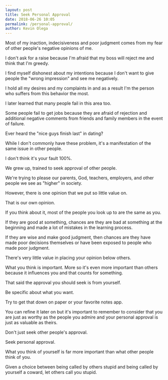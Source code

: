 ```yaml
--- 
layout: post 
title: Seek Personal Approval
date: 2018-06-26 10:05
permalink: /personal-approval/ 
author: Kevin Olega 
--- 
```

Most of my inaction, indecisiveness and poor judgment comes from my fear of other people's negative opinions of me.

I don't ask for a raise because I'm afraid that my boss will reject me and think that I'm greedy.

I find myself dishonest about my intentions because I don't want to give people the "wrong impression" and see me negatively.

I hold all my desires and my complaints in and as a result I'm the person who suffers from this behavior the most.

I later learned that many people fail in this area too.

Some people fail to get jobs because they are afraid of rejection and additional negative comments from friends and family members in the event of failure.

Ever heard the "nice guys finish last" in dating?

While I don't commonly have these problem, it's a manifestation of the same issue in other people.

I don't think it's your fault 100%.

We grew up, trained to seek approval of other people.

We're trying to please our parents, God, teachers, employers, and other people we see as "higher" in society. 

However, there is one opinion that we put so little value on.

That is our own opinion.

If you think about it, most of the people you look up to are the same as you.

If they are good at something, chances are they are bad at something at the beginning and made a lot of mistakes in the learning process.

If they are wise and make good judgment, then chances are they have made poor decisions themselves or have been exposed to people who made poor judgment.

There's very little value in placing your opinion below others.

What you think is important. More so it's even more important than others because it influences you and that counts for something.

That said the approval you should seek is from yourself.

Be specific about what you want.

Try to get that down on paper or your favorite notes app. 

You can refine it later on but it's important to remember to consider that you are just as worthy as the people you admire and your personal approval is just as valuable as theirs.

Don't just seek other people's approval.

Seek personal approval.

What you think of yourself is far more important than what other people think of you.

Given a choice between being called by others stupid and being called by yourself a coward, let others call you stupid.

